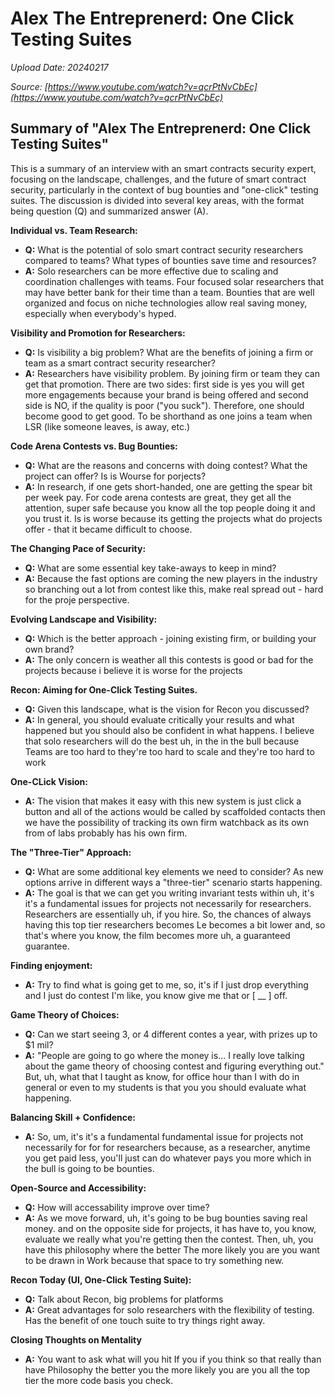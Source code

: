 # Alex The Entreprenerd: One Click Testing Suites

*Upload Date: 20240217*

*Source: [https://www.youtube.com/watch?v=qcrPtNvCbEc](https://www.youtube.com/watch?v=qcrPtNvCbEc)*


## Summary of "Alex The Entreprenerd: One Click Testing Suites"

This is a summary of an interview with an smart contracts security expert, focusing on the landscape, challenges, and the future of smart contract security, particularly in the context of bug bounties and "one-click" testing suites. The discussion is divided into several key areas, with the format being question (Q) and summarized answer (A).

**Individual vs. Team Research:**

*   **Q:** What is the potential of solo smart contract security researchers compared to teams? What types of bounties save time and resources?
*   **A:** Solo researchers can be more effective due to scaling and coordination challenges with teams. Four focused solar researchers that may have better bank for their time than a team. Bounties that are well organized and focus on niche technologies allow real saving money, especially when everybody's hyped.

**Visibility and Promotion for Researchers:**

*   **Q:** Is visibility a big problem? What are the benefits of joining a firm or team as a smart contract security researcher?
*   **A:** Researchers have visibility problem. By joining firm or team they can get that promotion. There are two sides: first side is yes you will get more engagements because your brand is being offered and second side is NO, if the quality is poor ("you suck"). Therefore, one should become good to get good. To be shorthand as one joins a team when LSR (like someone leaves, is away, etc.)

**Code Arena Contests vs. Bug Bounties:**

*   **Q:** What are the reasons and concerns with doing contest? What the project can offer? Is is Wourse for porjects?
*   **A:** In research, if one gets short-handed, one are getting the spear bit per week pay. For code arena contests are great, they get all the attention, super safe because you know all the top people doing it and you trust it. Is is worse because its getting the projects what do projects offer - that it became difficult to choose.

**The Changing Pace of Security:**

*   **Q:** What are some essential key take-aways to keep in mind?
*   **A:** Because the fast options are coming the new players in the industry so branching out a lot from contest like this, make real spread out - hard for the proje perspective.

**Evolving Landscape and Visibility:**

*   **Q:** Which is the better approach - joining existing firm, or building your own brand?
*   **A:** The only concern is weather all this contests is good or bad for the projects because i believe it is worse for the projects

**Recon: Aiming for One-Click Testing Suites.**

*   **Q:** Given this landscape, what is the vision for Recon you discussed?
*   **A:** In general, you should evaluate critically your results and what happened but you should also be confident in what happens.
    I believe that solo researchers will do the best uh, in the in the bull because Teams are too hard to they're too hard to scale and they're too hard to work

**One-CLick Vision:**

*   **A:** The vision that makes it easy with this new system is just click a button and all of the actions would be called by scaffolded contacts then we have the possibility of tracking its own firm watchback as its own from of labs probably has his own firm.

**The "Three-Tier" Approach:**

*   **Q:** What are some additional key elements we need to consider? As new options arrive in different ways a "three-tier" scenario starts happening.
*   **A:** The goal is that we can get you writing invariant tests within uh, it's it's a fundamental issues for projects not necessarily for researchers.
Researchers are essentially uh, if you hire. So, the chances of always having this top tier researchers becomes Le becomes a bit lower and, so that's where you know, the film becomes more uh, a guaranteed guarantee.

**Finding enjoyment:**

*   **A:** Try to find what is going get to me, so, it's if I just drop everything and I just do contest I'm like, you know give me that or [ __ ] off.

**Game Theory of Choices:**

*   **Q:** Can we start seeing 3, or 4 different contes a year, with prizes up to $1 mil?
*   **A:** "People are going to go where the money is... I really love talking about the game theory of choosing contest and figuring everything out." But, uh, what that I taught as know, for office hour than I with do in general or even to my students is that you you should evaluate what happening.

**Balancing Skill + Confidence:**

*   **A:** So, um, it's it's a fundamental fundamental issue for projects not necessarily for for for researchers because, as a researcher, anytime you get paid less, you'll just can do whatever pays you more which in the bull is going to be bounties.

**Open-Source and Accessibility:**

*   **Q:** How will accessability improve over time?
*   **A:** As we move forward, uh, it's going to be bug bounties saving real money. and on the opposite side for projects, it has have to, you know, evaluate we really what you're getting then the contest. Then, uh, you have this philosophy where the better The more likely you are you want to be drawn in Work because that space to try something new.

**Recon Today (UI, One-Click Testing Suite):**

*   **Q:** Talk about Recon, big problems for platforms
*   **A:** Great advantages for solo researchers with the flexibility of testing. Has the benefit of one touch suite to try things right away.

**Closing Thoughts on Mentality**

*   **A:** You want to ask what will you hit If you if you think so that really than have Philosophy the better you the more likely you are you all the top tier the more code basis you check.
